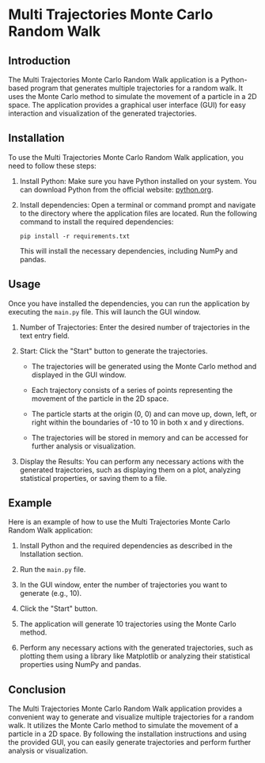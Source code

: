 # Multi Trajectories Monte Carlo Random Walk

## Introduction

The Multi Trajectories Monte Carlo Random Walk application is a Python-based program that generates multiple trajectories for a random walk. It uses the Monte Carlo method to simulate the movement of a particle in a 2D space. The application provides a graphical user interface (GUI) for easy interaction and visualization of the generated trajectories.

## Installation

To use the Multi Trajectories Monte Carlo Random Walk application, you need to follow these steps:

1. Install Python: Make sure you have Python installed on your system. You can download Python from the official website: [python.org](https://www.python.org/downloads/).

2. Install dependencies: Open a terminal or command prompt and navigate to the directory where the application files are located. Run the following command to install the required dependencies:

   ```
   pip install -r requirements.txt
   ```

   This will install the necessary dependencies, including NumPy and pandas.

## Usage

Once you have installed the dependencies, you can run the application by executing the `main.py` file. This will launch the GUI window.

1. Number of Trajectories: Enter the desired number of trajectories in the text entry field.

2. Start: Click the "Start" button to generate the trajectories.

   - The trajectories will be generated using the Monte Carlo method and displayed in the GUI window.

   - Each trajectory consists of a series of points representing the movement of the particle in the 2D space.

   - The particle starts at the origin (0, 0) and can move up, down, left, or right within the boundaries of -10 to 10 in both x and y directions.

   - The trajectories will be stored in memory and can be accessed for further analysis or visualization.

3. Display the Results: You can perform any necessary actions with the generated trajectories, such as displaying them on a plot, analyzing statistical properties, or saving them to a file.

## Example

Here is an example of how to use the Multi Trajectories Monte Carlo Random Walk application:

1. Install Python and the required dependencies as described in the Installation section.

2. Run the `main.py` file.

3. In the GUI window, enter the number of trajectories you want to generate (e.g., 10).

4. Click the "Start" button.

5. The application will generate 10 trajectories using the Monte Carlo method.

6. Perform any necessary actions with the generated trajectories, such as plotting them using a library like Matplotlib or analyzing their statistical properties using NumPy and pandas.

## Conclusion

The Multi Trajectories Monte Carlo Random Walk application provides a convenient way to generate and visualize multiple trajectories for a random walk. It utilizes the Monte Carlo method to simulate the movement of a particle in a 2D space. By following the installation instructions and using the provided GUI, you can easily generate trajectories and perform further analysis or visualization.